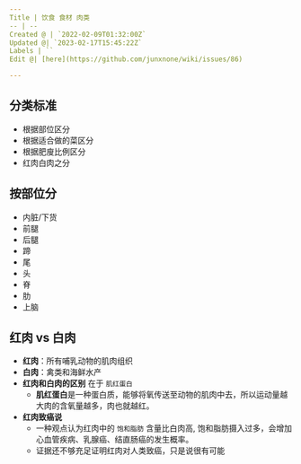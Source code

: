 ```yaml
---
Title | 饮食 食材 肉类
-- | --
Created @ | `2022-02-09T01:32:00Z`
Updated @| `2023-02-17T15:45:22Z`
Labels | ``
Edit @| [here](https://github.com/junxnone/wiki/issues/86)

---
```

## 分类标准

- 根据部位区分
- 根据适合做的菜区分
- 根据肥廋比例区分
- 红肉白肉之分

## 按部位分

- 内脏/下货
- 前腿
- 后腿
- 蹄
- 尾
- 头
- 脊
- 肋
- 上脑


## 红肉 vs 白肉

- **红肉**：所有哺乳动物的肌肉组织
- **白肉**：禽类和海鲜水产
- **红肉和白肉的区别** 在于 `肌红蛋白`
  - **肌红蛋白**是一种蛋白质，能够将氧传送至动物的肌肉中去，所以运动量越大肉的含氧量越多，肉也就越红。
- **红肉致癌说**
  - 一种观点认为红肉中的 `饱和脂肪` 含量比白肉高, 饱和脂肪摄入过多，会增加心血管疾病、乳腺癌、结直肠癌的发生概率。
  - 证据还不够充足证明红肉对人类致癌，只是说很有可能


